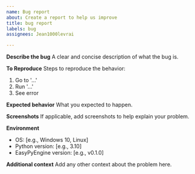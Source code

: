 ```yaml
---
name: Bug report
about: Create a report to help us improve
title: bug report
labels: bug
assignees: Jean1000levrai

---
```


**Describe the bug**
A clear and concise description of what the bug is.

**To Reproduce**
Steps to reproduce the behavior:
1. Go to '...'
2. Run '...'
3. See error

**Expected behavior**
What you expected to happen.

**Screenshots**
If applicable, add screenshots to help explain your problem.

**Environment**
- OS: [e.g., Windows 10, Linux]
- Python version: [e.g., 3.10]
- EasyPyEngine version: [e.g., v0.1.0]

**Additional context**
Add any other context about the problem here.
